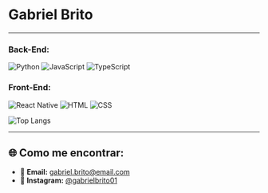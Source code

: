 # Gabriel Brito  
---

### Back-End:
![Python](https://img.shields.io/badge/-Python-3776AB?logo=python&logoColor=white&style=flat)
![JavaScript](https://img.shields.io/badge/-JavaScript-F7DF1E?logo=javascript&logoColor=black&style=flat)
![TypeScript](https://img.shields.io/badge/-TypeScript-3178C6?logo=typescript&logoColor=white&style=flat)

### Front-End:
![React Native](https://img.shields.io/badge/-React%20Native-61DAFB?logo=react&logoColor=black&style=flat)
![HTML](https://img.shields.io/badge/-HTML5-E34F26?logo=html5&logoColor=white&style=flat)
![CSS](https://img.shields.io/badge/-CSS3-1572B6?logo=css3&logoColor=white&style=flat)

![Top Langs](https://github-readme-stats.vercel.app/api/top-langs/?username=gabrielbrito01&layout=compact&theme=radical)

---

## 🌐 Como me encontrar:
- 📧 **Email:** [gabriel.brito@email.com](mailto:gabrielbr.albuquerque@gmail.com)
- 📸 **Instagram:** [@gabrielbrito01](https://instagram.com/g_brito12)

